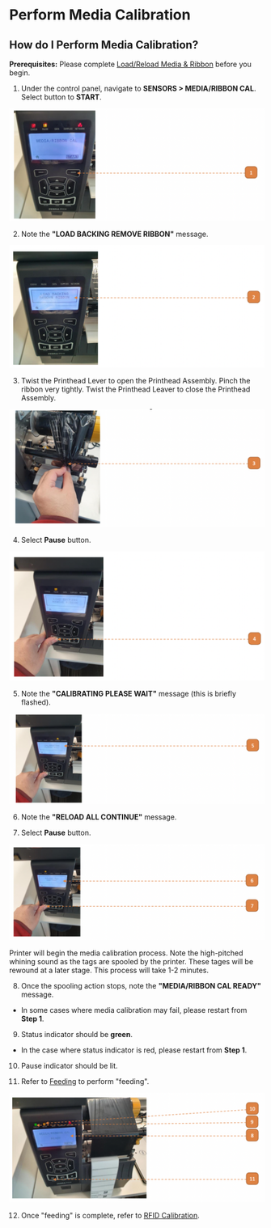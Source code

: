 # Perform Media Calibration

## How do I Perform Media Calibration?

**Prerequisites:** Please complete [Load/Reload Media & Ribbon](410Load) before you begin.

1. Under the control panel, navigate to **SENSORS > MEDIA/RIBBON CAL**. Select button to **START**.

![](images/410MediaCali.png "410MediaCali")

2. Note the **"LOAD BACKING REMOVE RIBBON"** message.

![](images/410MediaCali2.png "410MediaCali2")

3. Twist the Printhead Lever to open the Printhead Assembly. Pinch the ribbon very tightly. Twist the Printhead Leaver to close the Printhead Assembly.

![](images/410MediaCali3.png "410MediaCali3")

4. Select **Pause** button.

![](images/410MediaCali4.png "410MediaCali4")

5. Note the **"CALIBRATING PLEASE WAIT"** message (this is briefly flashed).

![](images/410MediaCali5.png "410MediaCali5")

6. Note the **"RELOAD ALL CONTINUE"** message.

7. Select **Pause** button.

![](images/410MediaCali6.png "410MediaCali6")

Printer will begin the media calibration process.
Note the high-pitched whining sound as the tags are spooled by the printer.
These tages will be rewound at a later stage.
This process will take 1-2 minutes.

8. Once the spooling action stops, note the **"MEDIA/RIBBON CAL READY"** message.
- In some cases where media calibration may fail, please restart from **Step 1**.

9. Status indicator should be **green**.
- In the case where status indicator is red, please restart from **Step 1**.

10. Pause indicator should be lit.

11. Refer to [Feeding](411Feeding) to perform "feeding".

![](images/410MediaCali7.png "410MediaCali7")

12. Once "feeding" is complete, refer to [RFID Calibration](410RFIDCali).